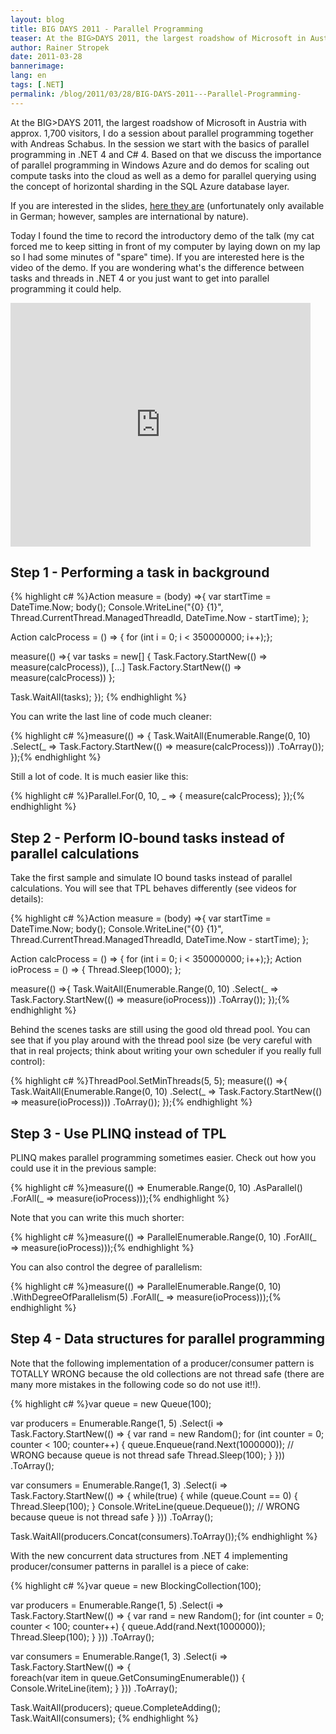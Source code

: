```yaml
---
layout: blog
title: BIG DAYS 2011 - Parallel Programming 
teaser: At the BIG>DAYS 2011, the largest roadshow of Microsoft in Austria with approx. 1,700 visitors, I do a session about parallel programming together with Andreas Schabus. In the session we start with the basics of parallel programming in .NET 4 and C# 4. Based on that we discuss the importance of parallel programming in Windows Azure and do demos for scaling out compute tasks into the cloud as well as a demo for parallel querying using the concept of horizontal sharding in the SQL Azure database layer.
author: Rainer Stropek
date: 2011-03-28
bannerimage: 
lang: en
tags: [.NET]
permalink: /blog/2011/03/28/BIG-DAYS-2011---Parallel-Programming-
---
```


<p>At the BIG&gt;DAYS 2011, the largest roadshow of Microsoft in Austria with approx. 1,700 visitors, I do a session about parallel programming together with Andreas Schabus. In the session we start with the basics of parallel programming in .NET 4 and C# 4. Based on that we discuss the importance of parallel programming in Windows Azure and do demos for scaling out compute tasks into the cloud as well as a demo for parallel querying using the concept of horizontal sharding in the SQL Azure database layer.</p><p>If you are interested in the slides, <a href="{{site.baseurl}}/content/images/blog/2011/03/BigDays 2011_Parallel Data Processing On Premise und in der Cloud FINAL.pdf" target="_blank">here they are</a> (unfortunately only available in German; however, samples are international by nature).</p><p>Today I found the time to record the introductory demo of the talk (my cat forced me to keep sitting in front of my computer by laying down on my lap so I had some minutes of "spare" time). If you are interested here is the video of the demo. If you are wondering what's the difference between tasks and threads in .NET 4 or you just want to get into parallel programming it could help.</p><iframe width="480" height="390" title="YouTube video player" src="https://www.youtube.com/embed/r1FbKiHYHcw" frameborder="0"></iframe><h2>Step 1 - Performing a task in background</h2>{% highlight c# %}Action<Action> measure = (body) =>{ 
  var startTime = DateTime.Now; 
  body(); 
  Console.WriteLine("{0} {1}", Thread.CurrentThread.ManagedThreadId, DateTime.Now - startTime); 
}; 

Action calcProcess = () => { for (int i = 0; i < 350000000; i++);}; 

measure(() =>{ 
  var tasks = new[] { 
    Task.Factory.StartNew(() => measure(calcProcess)), 
    […] 
    Task.Factory.StartNew(() => measure(calcProcess)) 
  }; 

  Task.WaitAll(tasks); 
}); {% endhighlight %}<p>You can write the last line of code much cleaner:</p>{% highlight c# %}measure(() => { 
  Task.WaitAll(Enumerable.Range(0, 10) 
  .Select(_ => Task.Factory.StartNew(() => measure(calcProcess))) 
  .ToArray()); 
});{% endhighlight %}<p>Still a lot of code. It is much easier like this:</p>{% highlight c# %}Parallel.For(0, 10, _ => { measure(calcProcess); });{% endhighlight %}<h2>Step 2 - Perform IO-bound tasks instead of parallel calculations</h2><p>Take the first sample and simulate IO bound tasks instead of parallel calculations. You will see that TPL behaves differently (see videos for details):</p>{% highlight c# %}Action<Action> measure = (body) =>{ 
  var startTime = DateTime.Now; 
  body(); 
  Console.WriteLine("{0} {1}", Thread.CurrentThread.ManagedThreadId, 
  DateTime.Now - startTime); 
}; 

Action calcProcess = () => { for (int i = 0; i < 350000000; i++);}; 
Action ioProcess = () => { Thread.Sleep(1000); }; 

measure(() =>{ 
  Task.WaitAll(Enumerable.Range(0, 10) 
  .Select(_ => Task.Factory.StartNew(() => measure(ioProcess))) 
  .ToArray()); 
});{% endhighlight %}<p>Behind the scenes tasks are still using the good old thread pool. You can see that if you play around with the thread pool size (be very careful with that in real projects; think about writing your own scheduler if you really full control):</p>{% highlight c# %}ThreadPool.SetMinThreads(5, 5); 
measure(() =>{ 
  Task.WaitAll(Enumerable.Range(0, 10) 
  .Select(_ => Task.Factory.StartNew(() => measure(ioProcess))) 
  .ToArray()); 
});{% endhighlight %}<h2>Step 3 - Use PLINQ instead of TPL</h2><p>PLINQ makes parallel programming sometimes easier. Check out how you could use it in the previous sample:</p>{% highlight c# %}measure(() => Enumerable.Range(0, 10)
  .AsParallel() 
  .ForAll(_ => measure(ioProcess)));{% endhighlight %}<p>Note that you can write this much shorter:</p>{% highlight c# %}measure(() => ParallelEnumerable.Range(0, 10) 
  .ForAll(_ => measure(ioProcess)));{% endhighlight %}<p>You can also control the degree of parallelism:</p>{% highlight c# %}measure(() => ParallelEnumerable.Range(0, 10) 
  .WithDegreeOfParallelism(5) 
  .ForAll(_ => measure(ioProcess)));{% endhighlight %}<h2>Step 4 - Data structures for parallel programming</h2><p>Note that the following implementation of a producer/consumer pattern is TOTALLY WRONG because the old collections are not thread safe (there are many more mistakes in the following code so do not use it!!).</p>{% highlight c# %}var queue = new Queue<int>(100); 

var producers = Enumerable.Range(1, 5) 
  .Select(i => Task.Factory.StartNew(() => 
  { 
    var rand = new Random(); 
    for (int counter = 0; counter < 100; counter++) 
    { 
      queue.Enqueue(rand.Next(1000000)); // WRONG because queue is not thread safe
      Thread.Sleep(100); 
    } 
  })) 
  .ToArray(); 

var consumers = Enumerable.Range(1, 3) 
  .Select(i => Task.Factory.StartNew(() => 
  { 
    while(true) 
    { 
      while (queue.Count == 0) 
      { 
        Thread.Sleep(100); 
      } 
      Console.WriteLine(queue.Dequeue()); // WRONG because queue is not thread safe
    } 
  })) 
  .ToArray(); 

Task.WaitAll(producers.Concat(consumers).ToArray());{% endhighlight %}<p>With the new concurrent data structures from .NET 4 implementing producer/consumer patterns in parallel is a piece of cake:</p>{% highlight c# %}var queue = new BlockingCollection<int>(100); 

var producers = Enumerable.Range(1, 5) 
  .Select(i => Task.Factory.StartNew(() => 
  { 
    var rand = new Random(); 
    for (int counter = 0; counter < 100; counter++) 
    { 
      queue.Add(rand.Next(1000000)); 
      Thread.Sleep(100); 
    } 
  })) 
  .ToArray(); 

var consumers = Enumerable.Range(1, 3) 
  .Select(i => Task.Factory.StartNew(() => 
  {  
    foreach(var item in queue.GetConsumingEnumerable()) 
    { 
      Console.WriteLine(item); 
    } 
  })) 
  .ToArray(); 

Task.WaitAll(producers); 
queue.CompleteAdding(); 
Task.WaitAll(consumers); {% endhighlight %}